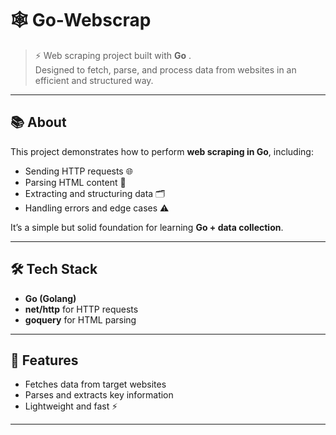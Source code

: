 # 🕸️ Go-Webscrap

> ⚡ Web scraping project built with **Go** .  
> Designed to fetch, parse, and process data from websites in an efficient and structured way.

---

## 📚 About
This project demonstrates how to perform **web scraping in Go**, including:  
- Sending HTTP requests 🌐  
- Parsing HTML content 🔎  
- Extracting and structuring data 🗂️  
- Handling errors and edge cases ⚠️  

It’s a simple but solid foundation for learning **Go + data collection**.

---

## 🛠️ Tech Stack
-  **Go (Golang)**  
-  **net/http** for HTTP requests  
-  **goquery** for HTML parsing  

---

## 🎯 Features
- Fetches data from target websites  
- Parses and extracts key information  
- Lightweight and fast ⚡  

---
